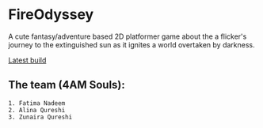 # FireOdyssey

A cute fantasy/adventure based 2D platformer game about the a flicker's journey to the extinguished sun as it ignites a world overtaken by darkness.

[Latest build](fati-nad.itch.io/fireodyssey)

## The team (4AM Souls):

	1. Fatima Nadeem
	2. Alina Qureshi
	3. Zunaira Qureshi


